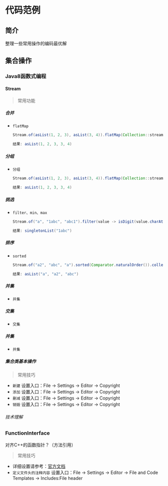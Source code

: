 # 代码范例

## 简介

整理一些常用操作的编码最优解

## 集合操作 

### Java8函数式编程

#### Stream

> 常用功能

##### 合并

- `flatMap`
  ``` Java
  Stream.of(asList(1, 2, 3), asList(3, 4)).flatMap(Collection::stream).collect(toList())
  
  结果: asList(1, 2, 3, 3, 4)
  ```

##### 分组

- `分组`
  ``` Java
  Stream.of(asList(1, 2, 3), asList(3, 4)).flatMap(Collection::stream).collect(toList())

  结果: asList(1, 2, 3, 3, 4)
  ```

##### 挑选

- `filter、min、max`
  ``` Java
  Stream.of("a", "1abc", "abc1").filter(value -> isDigit(value.charAt(0))).collect(toList())

  结果: singletonList("1abc")
  ```

##### 排序

- `sorted` 
  ``` Java
  Stream.of("a2", "abc", "a").sorted(Comparator.naturalOrder()).collect(toList())

  结果: asList("a", "a2", "abc")
  ```

##### 并集

- `并集` 

##### 交集

- `交集` 

##### 并集

- `并集` 

##### 集合类基本操作

> 常用技巧

- `新建` 设置入口：File -> Settings -> Editor -> Copyright
- `添加` 设置入口：File -> Settings -> Editor -> Copyright
- `删减` 设置入口：File -> Settings -> Editor -> Copyright
- `销毁` 设置入口：File -> Settings -> Editor -> Copyright

###### 技术理解

### FunctionInterface

对齐C++的函数指针？（方法引用）

> 常用技巧

- 详细设置请参考：[官方文档](https://www.jetbrains.com/help/idea/2021.3/configuring-project-and-ide-settings.html)
- `定义文件头的注释内容` 设置入口：File -> Settings -> Editor -> File and Code Templates -> Includes:File header
